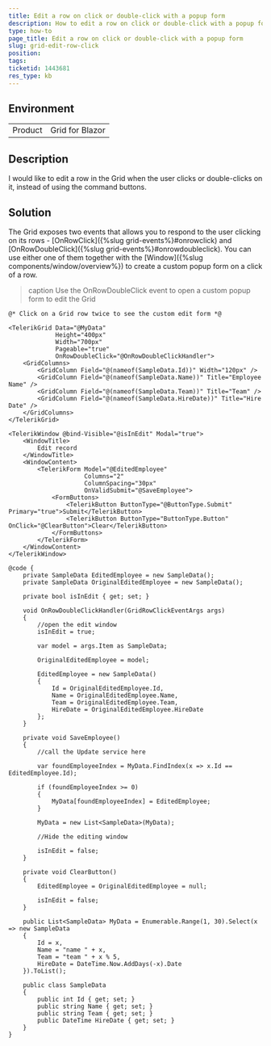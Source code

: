```yaml
---
title: Edit a row on click or double-click with a popup form
description: How to edit a row on click or double-click with a popup form
type: how-to
page_title: Edit a row on click or double-click with a popup form
slug: grid-edit-row-click
position: 
tags: 
ticketid: 1443681
res_type: kb
---
```


## Environment
<table>
	<tbody>
		<tr>
			<td>Product</td>
			<td>Grid for Blazor</td>
		</tr>
	</tbody>
</table>


## Description

I would like to edit a row in the Grid when the user clicks or double-clicks on it, instead of using the command buttons.

## Solution

The Grid exposes two events that allows you to respond to the user clicking on its rows - [OnRowClick]({%slug grid-events%}#onrowclick) and [OnRowDoubleClick]({%slug grid-events%}#onrowdoubleclick). You can use either one of them together with the [Window]({%slug components/window/overview%}) to create a custom popup form on a click of a row. 

>caption Use the OnRowDoubleClick event to open a custom popup form to edit the Grid

````CSHTML
@* Click on a Grid row twice to see the custom edit form *@ 

<TelerikGrid Data="@MyData"
             Height="400px"
             Width="700px"
             Pageable="true"
             OnRowDoubleClick="@OnRowDoubleClickHandler">
    <GridColumns>
        <GridColumn Field="@(nameof(SampleData.Id))" Width="120px" />
        <GridColumn Field="@(nameof(SampleData.Name))" Title="Employee Name" />
        <GridColumn Field="@(nameof(SampleData.Team))" Title="Team" />
        <GridColumn Field="@(nameof(SampleData.HireDate))" Title="Hire Date" />
    </GridColumns>
</TelerikGrid>

<TelerikWindow @bind-Visible="@isInEdit" Modal="true">
    <WindowTitle>
        Edit record
    </WindowTitle>
    <WindowContent>
        <TelerikForm Model="@EditedEmployee"
                     Columns="2"
                     ColumnSpacing="30px"
                     OnValidSubmit="@SaveEmployee">
            <FormButtons>
                <TelerikButton ButtonType="@ButtonType.Submit" Primary="true">Submit</TelerikButton>
                <TelerikButton ButtonType="ButtonType.Button" OnClick="@ClearButton">Clear</TelerikButton>
            </FormButtons>
        </TelerikForm>
    </WindowContent>
</TelerikWindow>

@code {
    private SampleData EditedEmployee = new SampleData();
    private SampleData OriginalEditedEmployee = new SampleData();

    private bool isInEdit { get; set; }

    void OnRowDoubleClickHandler(GridRowClickEventArgs args)
    {
        //open the edit window
        isInEdit = true;

        var model = args.Item as SampleData;

        OriginalEditedEmployee = model;

        EditedEmployee = new SampleData() 
        {
            Id = OriginalEditedEmployee.Id,
            Name = OriginalEditedEmployee.Name,
            Team = OriginalEditedEmployee.Team,
            HireDate = OriginalEditedEmployee.HireDate
        };
    }

    private void SaveEmployee()
    {
        //call the Update service here

        var foundEmployeeIndex = MyData.FindIndex(x => x.Id == EditedEmployee.Id);

        if (foundEmployeeIndex >= 0)
        {
            MyData[foundEmployeeIndex] = EditedEmployee;
        }

        MyData = new List<SampleData>(MyData);

        //Hide the editing window

        isInEdit = false;
    }

    private void ClearButton()
    {
        EditedEmployee = OriginalEditedEmployee = null;

        isInEdit = false;
    }

    public List<SampleData> MyData = Enumerable.Range(1, 30).Select(x => new SampleData
    {
        Id = x,
        Name = "name " + x,
        Team = "team " + x % 5,
        HireDate = DateTime.Now.AddDays(-x).Date
    }).ToList();

    public class SampleData
    {
        public int Id { get; set; }
        public string Name { get; set; }
        public string Team { get; set; }
        public DateTime HireDate { get; set; }
    }
}
````
